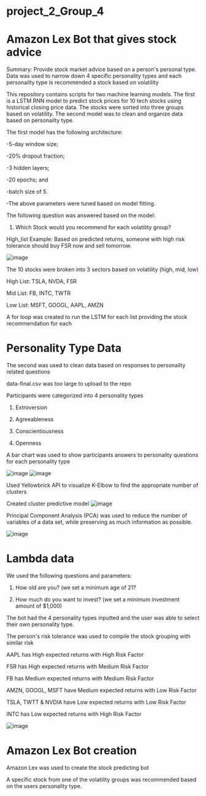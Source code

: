 # project_2_Group_4

# Amazon Lex Bot that gives stock advice

Summary: Provide stock market advice based on a person's personal type. Data was used to narrow down 4 specific personality types and each personailty type is recommended a stock based on volatility

This repository contains scripts for two machine learning models. The first is a LSTM RNN model to predict stock prices for 10 tech stocks using historical closing price data. The stocks were sorted into three groups based on volatility. The second model was to clean and organize data based on personailty type.

The first model has the following architecture:

-5-day window size;

-20% dropout fraction;

-3 hidden layers;

-20 epochs; and

-batch size of 5.

-The above parameters were tuned based on model fitting.

The following question was answered based on the model:

1. Which Stock would you recommend for each volatility group?

High_list Example: Based on predicted returns, someone with high risk tolerance should buy FSR now and sell tomorrow.

![image](https://user-images.githubusercontent.com/91438431/151613987-77b1aa8d-f382-4f3b-acf2-91ef49a271da.png)

The 10 stocks were broken into 3 sectors based on volatility (high, mid, low)

High List: TSLA, NVDA, FSR

Mid List: FB, INTC, TWTR

Low List: MSFT, GOOGL, AAPL, AMZN

A for loop was created to run the LSTM for each list providing the stock recommendation for each

# Personality Type Data

The second was used to clean data based on responses to personailty related questions

data-final.csv was too large to upload to the repo

Participants were categorized into 4 personality types

1. Extroversion

2. Agreeableness

3. Conscientiousness

4. Openness

A bar chart was used to show participants answers to personality questions for each personality type

![image](https://user-images.githubusercontent.com/91438431/151618075-90331728-8746-411f-bbd1-50b535f5b776.png)
![image](https://user-images.githubusercontent.com/91438431/151618116-844a9800-fd75-46d6-a8d1-728e8d7f500c.png)

Used Yellowbrick API to visualize K-Elbow to find the appropriate number of clusters

Created cluster predictive model
![image](https://user-images.githubusercontent.com/91438431/151618287-3cf4f207-dea2-40d4-85ea-0f98db5b0d6a.png)

Principal Component Analysis (PCA) was used to reduce the number of variables of a data set, while preserving as much information as possible.

![image](https://user-images.githubusercontent.com/91438431/151618551-2d3c2fa8-3597-4e90-9621-096957d81846.png)

# Lambda data

We used the following questions and parameters:

1. How old are you? (we set a minimum age of 21?

2. How much do you want to invest? (we set a minimum investment amount of $1,000)

The bot had the 4 personality types inputted and the user was able to select their own personality type.

The person's risk tolerance was used to  compile the stock grouping with similar risk

AAPL has High expected returns with High Risk Factor 

FSR has High expected returns with Medium Risk Factor 

FB has Medium expected returns with Medium Risk Factor

AMZN, GOOGL, MSFT have Medium expected returns with Low Risk Factor

TSLA, TWTT &  NVDIA have Low expected returns with Low Risk Factor

INTC  has  Low expected returns with High Risk Factor

![image](https://user-images.githubusercontent.com/91438431/151674621-171f22be-8b00-4ca4-9195-4f6729e39290.png)


# Amazon Lex Bot creation

Amazon Lex was used to create the stock predicting bot

A specific stock from one of the volatility groups was recommended based on the users personality type.
